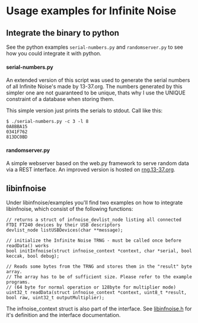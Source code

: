 # Usage examples for Infinite Noise

## Integrate the binary to python

See the python examples `serial-numbers.py` and `randomserver.py` to see how you could integrate it with python.

#### serial-numbers.py
An extended version of this script was used to generate the serial numbers of all Infinite Noise's made by 13-37.org. The numbers generated by this simpler one are not guaranteed to be unique, thats why I use the UNIQUE constraint of a database when storing them.

This simple version just prints the serials to stdout. Call like this:

    $ ./serial-numbers.py -c 3 -l 8
    0A8BBA15
    0341F762
    813DC0BD

#### randomserver.py

A simple webserver based on the web.py framework to serve random data via a REST interface. 
An improved version is hosted on [rng.13-37.org](https://rng.13-37.org).

## libinfnoise

Under libinfnoise/examples you'll find two examples on how to integrate libinfnoise, which consist of the following functions:

    // returns a struct of infnoise_devlist_node listing all connected FTDI FT240 devices by their USB descriptors
    devlist_node listUSBDevices(char **message);

    // initialize the Infinite Noise TRNG - must be called once before readData() works
    bool initInfnoise(struct infnoise_context *context, char *serial, bool keccak, bool debug);

    // Reads some bytes from the TRNG and stores them in the "result" byte array.
    // The array has to be of sufficient size. Please refer to the example programs. 
    // (64 byte for normal operation or 128byte for multiplier mode)
    uint32_t readData(struct infnoise_context *context, uint8_t *result, bool raw, uint32_t outputMultiplier);

The infnoise_context struct is also part of the interface. See [libinfnoise.h](../libinfnoise.h) for it's definition and the interface documentation.
